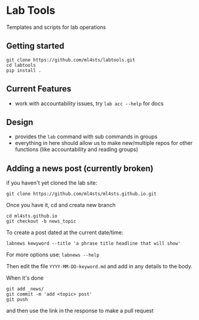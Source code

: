 # Lab Tools

Templates and scripts for lab operations

## Getting started

```
git clone https://github.com/ml4sts/labtools.git
cd labtools
pip install .
```

## Current Features

- work with accountability issues, try `lab acc --help` for docs


## Design 

- provides the `lab` command with sub commands in groups
- everything in here should allow us to make new/multiple repos for other functions (like accountability and reading groups)



## Adding a news post (currently broken)

if you haven't yet cloned the lab site:
```
git clone https://github.com/ml4sts/ml4sts.github.io.git
```

Once you have it, cd and creata  new branch
```
cd ml4sts.github.io
git checkout -b news_topic
```

To create a post dated at the current date/time:
```
labnews kewyword --title 'a phrase title headline that will show'
```
For more options use: `labnews --help`

Then edit the file `YYYY-MM-DD-keyword.md` and add in any details to the body.

When it's done

```
git add _news/
git commit -m 'add <topic> post'
git push
```

and then use the link in the response to make a pull request
